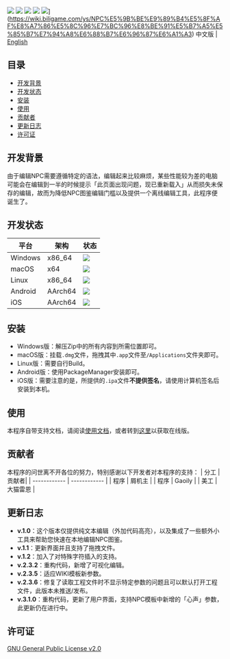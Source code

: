![](https://img.shields.io/badge/Build-Passing-brightgreen?style=plastic) ![](https://img.shields.io/badge/Version-3.1.0-blue) ![](https://img.shields.io/badge/Qt-5.12.12-green) ![](https://img.shields.io/badge/Made%20with-Love-red) ![](https://img.shields.io/badge/User%20Guide-https%3A%2F%2Fwiki.biligame.com%2Fys%2FNPC%E5%9B%BE%E9%89%B4%E5%8F%AF%E8%A7%86%E5%8C%96%E7%BC%96%E8%BE%91%E5%B7%A5%E5%85%B7%E7%94%A8%E6%88%B7%E6%96%87%E6%A1%A3-ff69b4)](https://wiki.biligame.com/ys/NPC%E5%9B%BE%E9%89%B4%E5%8F%AF%E8%A7%86%E5%8C%96%E7%BC%96%E8%BE%91%E5%B7%A5%E5%85%B7%E7%94%A8%E6%88%B7%E6%96%87%E6%A1%A3)
中文版 | [English](docs/readme_en.md)
## 目录
- [开发背景](#开发背景)
- [开发状态](#开发状态)
- [安装](#安装)
- [使用](#使用)
- [贡献者](#贡献者)
- [更新日志](#更新日志)
- [许可证](#许可证)

## 开发背景
由于编辑NPC需要遵循特定的语法，编辑起来比较麻烦，某些性能较为差的电脑可能会在编辑到一半的时候提示「此页面出现问题，现已重新载入」从而损失未保存的编辑，故而为降低NPC图鉴编辑门槛以及提供一个离线编辑工具，此程序便诞生了。

## 开发状态
| 平台 | 架构  | 状态 |
| ------------ | ------------ | ------------ |
| Windows | x86_64 | ![](https://img.shields.io/badge/Build-Passing-brightgreen?style=for-the-badge) |
| macOS |  x64 | ![](https://img.shields.io/badge/Build-Passing-brightgreen?style=for-the-badge) |
| Linux | x86_64 | ![](https://img.shields.io/badge/Build-Failed-critical?style=for-the-badge) |
| Android | AArch64 | ![](https://img.shields.io/badge/Build-Pending-yellow?style=for-the-badge) |
| iOS | AArch64 | ![](https://img.shields.io/badge/Build-Pending-yellow?style=for-the-badge) |

## 安装
- Windows版：解压Zip中的所有内容到所需位置即可。
- macOS版：挂载`.dmg`文件，拖拽其中`.app`文件至`/Applications`文件夹即可。
- Linux版：需要自行Build。
- Android版：使用PackageManager安装即可。
- iOS版：需要注意的是，所提供的`.ipa`文件**不提供签名**，请使用计算机签名后安装到本机。

## 使用
本程序自带支持文档，请阅读[使用文档](docs/manual/zh-cn/index.md)，或者转到[这里](https%3A%2F%2Fwiki.biligame.com%2Fys%2FNPC%E5%9B%BE%E9%89%B4%E5%8F%AF%E8%A7%86%E5%8C%96%E7%BC%96%E8%BE%91%E5%B7%A5%E5%85%B7%E7%94%A8%E6%88%B7%E6%96%87%E6%A1%A3-ff69b4)以获取在线版。

## 贡献者
本程序的问世离不开各位的努力，特别感谢以下开发者对本程序的支持：
| 分工 | 贡献者|
| ------------ | ------------ |
| 程序 | 屑机主 |
| 程序  | Gaoily |
| 美工  | 大猫雷恩 |
## 更新日志
- **v.1.0**：这个版本仅提供纯文本编辑（外加代码高亮），以及集成了一些额外小工具来帮助您快速在本地编辑NPC图鉴。
- **v.1.1**：更新界面并且支持了拖拽文件。
- **v.1.2**：加入了对特殊字符插入的支持。
- **v.2.3.2**：重构代码，新增了可视化编辑。
- **v.2.3.5**：适应WIKI模板新参数。
- **v.2.3.6**：修复了读取工程文件时不显示特定参数的问题且可以默认打开工程文件，此版本未推送/发布。
- **v.3.1.0**：重构代码，更新了用户界面，支持NPC模板中新增的「心声」参数，此更新仍在进行中。

## 许可证
[GNU General Public License v2.0](LICENSE)
